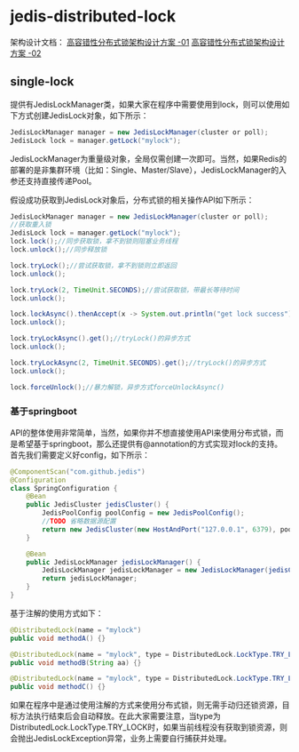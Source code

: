# jedis-distributed-lock
架构设计文档：
[高容错性分布式锁架构设计方案 -01](https://xie.infoq.cn/article/4d571787a3280ef3094338f9b)
[高容错性分布式锁架构设计方案 -02](https://xie.infoq.cn/article/545a3accd173d6517ebd0ad59)

## single-lock
提供有JedisLockManager类，如果大家在程序中需要使用到lock，则可以使用如下方式创建JedisLock对象，如下所示：
```java
JedisLockManager manager = new JedisLockManager(cluster or poll);
JedisLock lock = manager.getLock("mylock");
```

JedisLockManager为重量级对象，全局仅需创建一次即可。当然，如果Redis的部署的是非集群环境（比如：Single、Master/Slave），JedisLockManager的入参还支持直接传递Pool。

假设成功获取到JedisLock对象后，分布式锁的相关操作API如下所示：
```Java
JedisLockManager manager = new JedisLockManager(cluster or poll);
//获取重入锁
JedisLock lock = manager.getLock("mylock");
lock.lock();//同步获取锁，拿不到锁则阻塞业务线程
lock.unlock();//同步释放锁

lock.tryLock();//尝试获取锁，拿不到锁则立即返回
lock.unlock();

lock.tryLock(2, TimeUnit.SECONDS);//尝试获取锁，带最长等待时间
lock.unlock();

lock.lockAsync().thenAccept(x -> System.out.println("get lock success")).get();//lock()的异步方式
lock.unlock();

lock.tryLockAsync().get();//tryLock()的异步方式
lock.unlock();

lock.tryLockAsync(2, TimeUnit.SECONDS).get();//tryLock()的异步方式
lock.unlock();

lock.forceUnlock();//暴力解锁，异步方式forceUnlockAsync()
```
### 基于springboot
API的整体使用非常简单，当然，如果你并不想直接使用API来使用分布式锁，而是希望基于springboot，那么还提供有@annotation的方式实现对lock的支持。
首先我们需要定义好config，如下所示：
```Java
@ComponentScan("com.github.jedis")
@Configuration
class SpringConfiguration {
    @Bean
    public JedisCluster jedisCluster() {
        JedisPoolConfig poolConfig = new JedisPoolConfig();
        //TODO 省略数据源配置
        return new JedisCluster(new HostAndPort("127.0.0.1", 6379), poolConfig);
    }

    @Bean
    public JedisLockManager jedisLockManager() {
        JedisLockManager jedisLockManager = new JedisLockManager(jedisCluster());
        return jedisLockManager;
    }
}
```

基于注解的使用方式如下：
```Java
@DistributedLock(name = "mylock")
public void methodA() {}

@DistributedLock(name = "mylock", type = DistributedLock.LockType.TRY_LOCK)
public void methodB(String aa) {}

@DistributedLock(name = "mylock", type = DistributedLock.LockType.TRY_LOCK, time = 2, unit = TimeUnit.SECONDS)
public void methodC() {}
```

如果在程序中是通过使用注解的方式来使用分布式锁，则无需手动归还锁资源，目标方法执行结束后会自动释放。在此大家需要注意，当type为DistributedLock.LockType.TRY_LOCK时，如果当前线程没有获取到锁资源，则会抛出JedisLockException异常，业务上需要自行捕获并处理。
